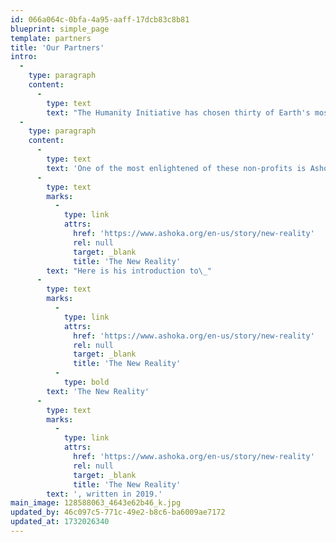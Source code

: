 ```yaml
---
id: 066a064c-0bfa-4a95-aaff-17dcb83c8b81
blueprint: simple_page
template: partners
title: 'Our Partners'
intro:
  -
    type: paragraph
    content:
      -
        type: text
        text: "The Humanity Initiative has chosen thirty of Earth's most respected positive change enterprises to be prime destinations for volunteering and donating.\_We provide direct links to their sites below, and highlight some of their most compelling initiatives and stories throughout these pages. "
  -
    type: paragraph
    content:
      -
        type: text
        text: 'One of the most enlightened of these non-profits is Ashoka. Bill Drayton, highly respected across the planet, is their Founder and Chair. '
      -
        type: text
        marks:
          -
            type: link
            attrs:
              href: 'https://www.ashoka.org/en-us/story/new-reality'
              rel: null
              target: _blank
              title: 'The New Reality'
        text: "Here is his introduction to\_"
      -
        type: text
        marks:
          -
            type: link
            attrs:
              href: 'https://www.ashoka.org/en-us/story/new-reality'
              rel: null
              target: _blank
              title: 'The New Reality'
          -
            type: bold
        text: 'The New Reality'
      -
        type: text
        marks:
          -
            type: link
            attrs:
              href: 'https://www.ashoka.org/en-us/story/new-reality'
              rel: null
              target: _blank
              title: 'The New Reality'
        text: ', written in 2019.'
main_image: 128588063_4643e62b46_k.jpg
updated_by: 46c097c5-771c-49e2-b8c6-ba6009ae7172
updated_at: 1732026340
---
```

